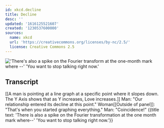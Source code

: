 ```yaml
---
id: xkcd.decline
title: Decline
desc: ''
updated: '1616125521607'
created: '1230537600000'
sources:
  name: xkcd
  url: 'https://creativecommons.org/licenses/by-nc/2.5/'
  license: Creative Commons 2.5
---
```

!['There's also a spike on the Fourier transform at the one-month mark where --' 'You want to stop talking right now.'](https://imgs.xkcd.com/comics/decline.png)

## Transcript
[[A man is pointing at a line graph at a specific point where it slopes down. The Y Axis shows that as Y increases, Love increases.]]
Man: "Our relationship entered its decline at this point."
Woman[[Outside of panel]]: "That's when you started graphing everything."
Man: "Coincidence!"
{{title text: 'There is also a spike on the Fourier transformation at the one month mark where--'  'You want to stop talking right now.'}}
